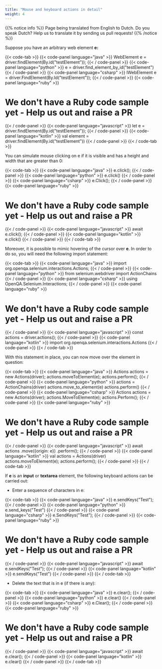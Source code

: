 ```yaml
---
title: "Mouse and keyboard actions in detail"
weight: 4
---
```


{{% notice info %}}
<i class="fas fa-language"></i> Page being translated from 
English to Dutch. Do you speak Dutch? Help us to translate
it by sending us pull requests!
{{% /notice %}}

Suppose you have an arbitrary web element **e:**

{{< code-tab >}}
  {{< code-panel language="java" >}}
WebElement e = driver.findElement(By.id("testElement"));
  {{< / code-panel >}}
  {{< code-panel language="python" >}}
e = driver.find_element_by_id("testElement")
  {{< / code-panel >}}
  {{< code-panel language="csharp" >}}
 IWebElement e = driver.FindElement(By.Id("testElement"));
 {{< / code-panel >}}
  {{< code-panel language="ruby" >}}
# We don't have a Ruby code sample yet -  Help us out and raise a PR  
  {{< / code-panel >}}
  {{< code-panel language="javascript" >}}
let e = driver.findElement(By.id("testElement"));
  {{< / code-panel >}}
  {{< code-panel language="kotlin" >}}
val element = driver.findElement(By.id("testElement"))
  {{< / code-panel >}}
{{< / code-tab >}}

You can simulate mouse clicking on e if it is visible and has a height and width
that are greater than 0:

{{< code-tab >}}
  {{< code-panel language="java" >}}
e.click();
  {{< / code-panel >}}
  {{< code-panel language="python" >}}
e.click()
  {{< / code-panel >}}
  {{< code-panel language="csharp" >}}
 e.Click();
 {{< / code-panel >}}
  {{< code-panel language="ruby" >}}
# We don't have a Ruby code sample yet -  Help us out and raise a PR  
  {{< / code-panel >}}
  {{< code-panel language="javascript" >}}
await e.click();
  {{< / code-panel >}}
  {{< code-panel language="kotlin" >}}
e.click()
  {{< / code-panel >}}
{{< / code-tab >}}

Moreover, it is possible to mimic hovering of the cursor over **e**. In order
to do so, you will need the following import statement:

{{< code-tab >}}
  {{< code-panel language="java" >}}
import org.openqa.selenium.interactions.Actions;
  {{< / code-panel >}}
  {{< code-panel language="python" >}}
from selenium.webdriver import ActionChains
  {{< / code-panel >}}
  {{< code-panel language="csharp" >}}
 using OpenQA.Selenium.Interactions;
 {{< / code-panel >}}
  {{< code-panel language="ruby" >}}
# We don't have a Ruby code sample yet -  Help us out and raise a PR  
  {{< / code-panel >}}
  {{< code-panel language="javascript" >}}
const actions = driver.actions();
  {{< / code-panel >}}
  {{< code-panel language="kotlin" >}}
import org.openqa.selenium.interactions.Actions
  {{< / code-panel >}}
{{< / code-tab >}}

With this statement in place, you can now move over the element in question:

{{< code-tab >}}
  {{< code-panel language="java" >}}
Actions actions = new Actions(driver);
actions.moveToElement(e);
actions.perform();
  {{< / code-panel >}}
  {{< code-panel language="python" >}}
actions = ActionChains(driver)
actions.move_to_element(e)
actions.perform()
  {{< / code-panel >}}
  {{< code-panel language="csharp" >}}
 Actions actions = new Actions(driver);
 actions.MoveToElement(e);
 actions.Perform();
 {{< / code-panel >}}
  {{< code-panel language="ruby" >}}
# We don't have a Ruby code sample yet -  Help us out and raise a PR  
  {{< / code-panel >}}
  {{< code-panel language="javascript" >}}
 await actions
 .move({origin: e})
 .perform();
  {{< / code-panel >}}
  {{< code-panel language="kotlin" >}}
val actions = Actions(driver)
actions.moveToElement(e);
actions.perform();
  {{< / code-panel >}}
{{< / code-tab >}}

If **e** is an **input** or **textarea** element, the following keyboard 
actions can be carried out:

* Enter a sequence of characters in e:

{{< code-tab >}}
  {{< code-panel language="java" >}}
e.sendKeys("Test");
  {{< / code-panel >}}
  {{< code-panel language="python" >}}
e.send_keys("Test")
  {{< / code-panel >}}
  {{< code-panel language="csharp" >}}
 e.SendKeys("Test");
 {{< / code-panel >}}
  {{< code-panel language="ruby" >}}
# We don't have a Ruby code sample yet -  Help us out and raise a PR  
  {{< / code-panel >}}
  {{< code-panel language="javascript" >}}
await e.sendKeys("Test");
  {{< / code-panel >}}
  {{< code-panel language="kotlin" >}}
e.sendKeys("Test")
  {{< / code-panel >}}
{{< / code-tab >}}

* Delete the text that is in e (if there is any):

{{< code-tab >}}
  {{< code-panel language="java" >}}
e.clear();
  {{< / code-panel >}}
  {{< code-panel language="python" >}}
e.clear()
  {{< / code-panel >}}
  {{< code-panel language="csharp" >}}
 e.Clear();
 {{< / code-panel >}}
  {{< code-panel language="ruby" >}}
# We don't have a Ruby code sample yet -  Help us out and raise a PR  
  {{< / code-panel >}}
  {{< code-panel language="javascript" >}}
await e.clear();
  {{< / code-panel >}}
  {{< code-panel language="kotlin" >}}
e.clear()
  {{< / code-panel >}}
{{< / code-tab >}}
